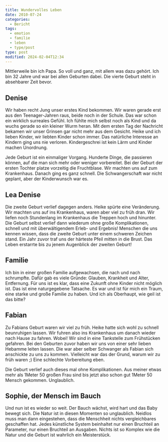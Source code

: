 ```yaml
---
title: Wundervolles Leben
date: 2010-07-24
categories:
  - Bericht
tags:
  - emotion
  - familie
  - leben
  - type/post
type: post
modified: 2024-02-04T12:34
---
```


Mittlerweile bin ich Papa. So voll und ganz, mit allem was dazu gehört. Ich bin 32 Jahre und war bei allen Geburten dabei. Die vierte Geburt steht in absehbarer Zeit bevor.

## Denise

Wir haben recht Jung unser erstes Kind bekommen. Wir waren gerade erst aus den Teenager-Jahren raus, beide noch in der Schule. Das war schon ein wirklich surreales Gefühl. Ich fühlte mich selbst noch als Kind und da wuchs gerade so ein kleiner Wurm heran. Mit dem ersten Tag der Nachricht bekamen wir unser Grinsen gar nicht mehr aus dem Gesicht. Heike und ich lieben Kinder, wir liebten Kinder schon immer. Das natürliche Interesse an Kindern ging uns nie verloren. Kindergeschrei ist kein Lärm und Kinder machen Unordnung.

Jede Geburt ist ein einmaliger Vorgang. Hunderte Dinge, die passieren können, auf die man sich mehr oder weniger vorbereitet. Bei der Geburt der ersten Tochter platze vorzeitig die Fruchtblase. Wir machten uns auf zum Krankenhaus. Danach ging es ganz schnell. Die Schwangerschaft war nicht geplant, aber der Kinderwunsch war es.

## Lea Denise

Die zweite Geburt verlief dagegen anders. Heike spürte eine Veränderung. Wir machten uns auf ins Krankenhaus, waren aber viel zu früh dran. Wir liefen noch Stundenlang im Krankenhaus die Treppen hoch und hinunter. Die Geburt selbst verlief dann wiederum ohne große Komplikationen, schnell und mit überwältigendem Erleb- und Ergebnis! Menschen die uns kennen wissen, dass die zweite Geburt unter einem schweren Zeichen stand. Ein Jahr zuvor traf uns der härteste Pfeil mitten in die Brust. Das Leben erstarrte bis zu jenem Augenblick der zweiten Geburt!

## Familie

Ich bin in einer großen Familie aufgewachsen, die nach und nach schrumpfte. Dafür gab es viele Gründe: Glauben, Krankheit und Alter, Entfernung. Für uns ist es klar, dass eine Zukunft ohne Kinder nicht möglich ist. Das ist eine naturgegebene Tatsache. Es war und ist für mich ein Traum, eine starke und große Familie zu haben. Und ich als Oberhaupt, wie geil ist das bitte?

## Fabian

Zu Fabians Geburt waren wir viel zu früh. Heike hatte sich wohl zu schnell beunruhigen lassen. Wir fuhren also ins Krankenhaus um danach wieder nach Hause zu fahren. Wobei! Wir sind in eine Tankstelle zum Frühstücken gefahren. Bei den Geburten zuvor haben wir uns von einer sehr lieben Hebamme leiten lassen. Die war aber selber Schwanger als Fabian sich anschickte zu uns zu kommen. Vielleicht war das der Grund, warum wir zu früh waren ;) Eine schlechte Vorbereitung eben.

Die Geburt verlief auch dieses mal ohne Komplikationen. Aus meiner etwas mehr als 1Meter 50 großen Frau sind bis jetzt also schon gut 1Meter 50 Mensch gekommen. Unglaublich.

## Sophie, der Mensch im Bauch

Und nun ist es wieder so weit. Der Bauch wächst, wird hart und das Baby bewegt sich. Die Natur ist in diesen Momenten so unglaublich. Neidlos muss man dann eingestehen, dass die Menschheit nichts vergleichbares geschaffen hat. Jedes künstliche System beinhaltet nur einen Bruchteil an Parameter, nur einen Bruchteil an Ausgaben. Nichts ist so Komplex wie die Natur und die Geburt ist wahrlich ein Meisterstück.
